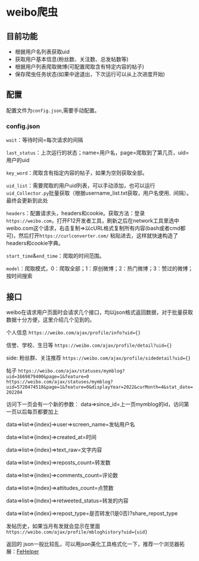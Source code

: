 # weibo爬虫

## 目前功能
- 根据用户名列表获取uid
- 获取用户基本信息(粉丝数、关注数、总发帖数等)
- 根据用户列表爬取微博(可配置爬取含有特定内容的帖子)
- 保存爬虫任务状态(如果中途退出，下次运行可以从上次进度开始)

## 配置
配置文件为`config.json`,需要手动配置。
### config.json
`wait`：等待时间=每次请求的间隔

`last_status`：上次运行的状态；name=用户名，page=爬取到了第几页，uid=用户的uid

`key_word`：爬取含有指定内容的帖子，如果为空则获取全部。

`uid_list`：需要爬取的用户uid列表，可以手动添加，也可以运行`uid_Collector.py`批量获取（根据username_list.txt获取，用户名使用`、`间隔）。最终会更新到此处

`headers`：配置请求头，headers和cookie。获取方法：登录`https://weibo.com`，打开F12开发者工具，刷新之后在network工具里选中weibo.com这个请求，右击复制=>以cURL格式复制所有内容(bash或者cmd都可)，然后打开`https://curlconverter.com/` 粘贴进去，这样就快速构造了headers和cookie字典。

`start_time`&`end_time`：爬取的时间范围。

`model`：爬取模式，0：爬取全部；1：原创微博；2：热门微博；3：赞过的微博；按时间搜索

## 接口

weibo在请求用户页面时会请求几个接口，均以json格式返回数据，对于批量获取数据十分方便，这里介绍几个见到的。

个人信息
`https://weibo.com/ajax/profile/info?uid={}`

信誉、学校、生日等
`https://weibo.com/ajax/profile/detail?uid={}`

side: 粉丝群、关注推荐
`https://weibo.com/ajax/profile/sidedetail?uid={}`

帖子
`https://weibo.com/ajax/statuses/mymblog?uid=1669879400&page=1&feature=0`
`https://weibo.com/ajax/statuses/mymblog?uid=5720474518&page=1&feature=0&displayYear=2022&curMonth=4&stat_date=202204`

访问下一页会有一个新的参数：
data=>since_id=上一页mymblog的id，访问第一页以后每页都要加上 

data=>list=>{index}=>user=>screen_name=发帖用户名

data=>list=>{index}=>created_at=时间

data=>list=>{index}=>text_raw=文字内容

data=>list=>{index}=>reposts_count=转发数

data=>list=>{index}=>comments_count=评论数

data=>list=>{index}=>attitudes_count=点赞数

data=>list=>{index}=>retweeted_status=转发的内容

data=>list=>{index}=>repost_type=是否转发(1是0否)?share_repost_type

发帖历史，如果当月有发就会显示在里面
`https://weibo.com/ajax/profile/mbloghistory?uid={uid}`

返回的 json一般比较乱，可以用json美化工具格式化一下，推荐一个浏览器拓展：[FeHelper](https://github.com/zxlie/FeHelper)


